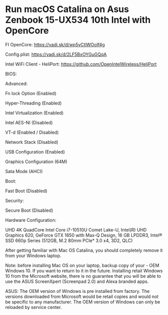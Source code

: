 # Run macOS Catalina on Asus Zenbook 15-UX534 10th Intel with OpenCore

FI OpenCore: https://yadi.sk/d/wp5yCtlWOoIf4g

Config.plist: https://yadi.sk/d/2LF5BxOYGuGQqA

Intel WiFi Client - HeliPort: https://github.com/OpenIntelWireless/HeliPort

BIOS:

Advanced:

Fn lock Option (Enabled)

Hyper-Threading (Enabled)

Intel Virtualization (Enabled)

Intel AES-NI (Disabled)

VT-d (Enabled / Disabled)

Network Stack (Disabled)

USB Configuration (Enabled)

Graphics Configuration (64M)

Sata Mode (AHCI)

Boot:

Fast Boot (Disabled)

Security:

Secure Boot (Disabled)

Hardware Configuration:

UHD 4K QuadCore Intel Core i7-10510U Comet Lake-U, Intel(R) UHD Graphics 620, GeForce GTX 1650 with Max-Q Design, 16 GB LPDDR3, Intel® SSD 660p Series (512GB, M.2 80mm PCIe* 3.0 x4, 3D2, QLC)

After getting familiar with Mac OS Catalina, you should completely remove it from your Windows laptop.

Note: before installing Mac OS on your laptop, backup copy of your - OEM Windows 10. If you want to return to it in the future. Installing retail Windows 10 from the Microsoft website, there is no guarantee that you will be able to use the ASUS ScreenXpert (Screenpad 2.0) and Alexa branded apps.

ASUS: The OEM version of Windows is pre installed from factory. The versions downloaded from Microsoft would be retail copies and would not be specific to any manufacturer. The OEM version of Windows can only be reloaded by service center.
